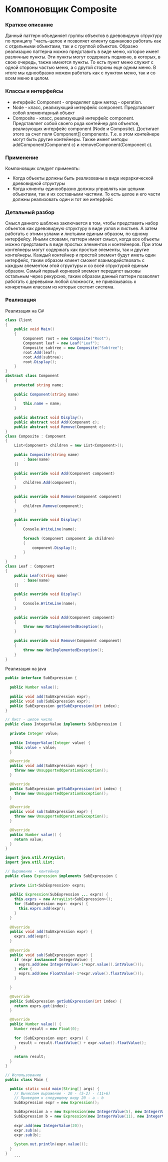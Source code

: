 # Компоновщик Composite
### Краткое описание
Данный паттерн  объединяет группы объектов в древовидную структуру по принципу "часть-целое и позволяет клиенту одинаково работать как с отдельными объектами, так и с группой объектов.
Образно реализацию паттерна можно представить в виде меню, которое имеет различные пункты. Эти пункты могут содержать подменю, в которых, в свою очередь, также имеются пункты. То есть пункт меню служит с одной стороны частью меню, а с другой стороны еще одним меню. В итоге мы однообразно можем работать как с пунктом меню, так и со всем меню в целом.

### Классы и интерфейсы
- интерфейс Component - определяет один метод - operation. 
- Node - класс, реализующий интерфейс component. Представляет собой элементарный объект
- Composite - класс, реализующий интерфейс component. Представляет собой своего рода контейнер для объектов, реализующих интерфейс component (Node и Composite). Достигает этого за счет поля Component[] components. Т.е. в этом контейнере могут быть другие контейнеры. Также имеет методы addComponent(Component c) и removeComponent(Component c).


### Применение
Компоновщик следует применять:
- Когда объекты должны быть реализованы в виде иерархической древовидной структуры
- Когда клиенты единообразно должны управлять как целыми объектами, так и их составными частями. То есть целое и его части должны реализовать один и тот же интерфейс

### Детальный разбор
Смысл данного шаблона заключается в том, чтобы представить набор объектов как древовидную структуру в виде узлов и листьев. А затем работать с этими узлами и листьями единым образом, по одному интерфейсу. Иными словами, паттерн имеет смысл, когда все объекты можно представить в виде простых элементов и контейнеров. При этом контейнеры могут содержать как простые элементы, так и другие контейнеры. Каждый контейнер и простой элемент будут иметь один интерфейс, таким образом клиент сможет взаимодействовать с каждым элементом этой структуры и со всей структурой единым образом. Самый первый корневой элемент передапст вызовы остальным через рекурсию, таким образом данный паттерн позволяет работать с деревьями любой сложности, не привязываясь к конкретным классам из которых состоит система.

### Реализация 
Реализация на C#
``` cs
class Client
{
    public void Main()
    {
        Component root = new Composite("Root");
        Component leaf = new Leaf("Leaf");
        Composite subtree = new Composite("Subtree");
        root.Add(leaf);
        root.Add(subtree);
        root.Display();
    }
}
abstract class Component
{
    protected string name;
 
    public Component(string name)
    {
        this.name = name;
    }
 
    public abstract void Display();
    public abstract void Add(Component c); 
    public abstract void Remove(Component c);
}
class Composite : Component
{
    List<Component> children = new List<Component>();
 
    public Composite(string name)
        : base(name)
    {}
 
    public override void Add(Component component)
    {
        children.Add(component);
    }
 
    public override void Remove(Component component)
    {
        children.Remove(component);
    }
 
    public override void Display()
    {
        Console.WriteLine(name);
 
        foreach (Component component in children)
        {
            component.Display();
        }
    }
}
class Leaf : Component
{
    public Leaf(string name)
        : base(name)
    {}
 
    public override void Display()
    {
        Console.WriteLine(name);
    }
 
    public override void Add(Component component)
    {
        throw new NotImplementedException();
    }
 
    public override void Remove(Component component)
    {
        throw new NotImplementedException();
    }
}
  ```
Реализация на java
``` java
public interface SubExpression {
  
  public Number value();
  
  public void add(SubExpression expr);
  public void sub(SubExpression expr);
  public SubExpression getSubExpression(int index);
}

// Лист - целое число
public class IntegerValue implements SubExpression {
  
  private Integer value;
  
  public IntegerValue(Integer value) {
    this.value = value;
  }

  @Override
  public void add(SubExpression expr) {
    throw new UnsupportedOperationException();    
  }

  @Override
  public SubExpression getSubExpression(int index) {
    throw new UnsupportedOperationException();
  }

  @Override
  public void sub(SubExpression expr) {
    throw new UnsupportedOperationException();    
  }

  @Override
  public Number value() {
    return value;
  }
}

import java.util.ArrayList;
import java.util.List;

// Выражение - контейнер
public class Expression implements SubExpression {
  
  private List<SubExpression> exprs;
  
  public Expression(SubExpression ... exprs) {
    this.exprs = new ArrayList<SubExpression>();
    for (SubExpression expr: exprs) {
      this.exprs.add(expr);
    }
  }
  
  @Override
  public void add(SubExpression expr) {
    exprs.add(expr);    
  }
  
  @Override
  public void sub(SubExpression expr) {
    if (expr instanceof IntegerValue) {
      exprs.add(new IntegerValue(-1*expr.value().intValue()));
    } else {
      exprs.add(new FloatValue(-1*expr.value().floatValue()));
    }
    
  }

  @Override
  public SubExpression getSubExpression(int index) {
    return exprs.get(index);
  }

  @Override
  public Number value() {
    Number result = new Float(0);
    
    for (SubExpression expr: exprs) {
      result = result.floatValue() + expr.value().floatValue();
    }
    
    return result;
  }
}

// Использование
public class Main {

  public static void main(String[] args) {
    // Вычислим выражение - 20 - (5-2) - (11+6)
    // Приведем к следующему виду 20 - a - b
    SubExpression expr = new Expression();

    SubExpression a = new Expression(new IntegerValue(5), new IntegerValue(-2));
    SubExpression b = new Expression(new IntegerValue(11), new IntegerValue(6));
    
    expr.add(new IntegerValue(20));
    expr.sub(a);
    expr.sub(b);
    
    System.out.println(expr.value());
  }
}
    ```
